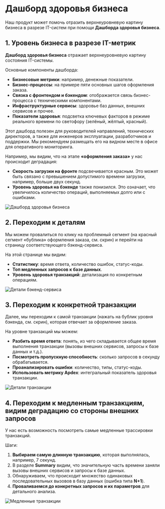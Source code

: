 # Дашборд здоровья бизнеса

Наш продукт может помочь отразить верхнеуровневую картину бизнеса в разрезе IT-систем при помощи **Дашборда здоровья бизнеса**.

## 1. Уровень бизнеса в разрезе IT-метрик

**Дашборд здоровья бизнеса** отражает верхнеуровневую картину состояния IT-системы.

Основные компоненты дашборда:

- **Бизнесовые метрики**: например, денежные показатели.
- **Бизнес-процессы**: на примере пяти основных шагов оформления заказа.
- **Связка с фронтендом и бэкендом**: отображается связь бизнес-процесса с техническими компонентами.
- **Инфраструктурные сервисы**: здоровье баз данных, внешних сервисов и прочее.
- **Показатели здоровья**: подсветка ключевых факторов в режиме реального времени по светофору (зелёный, жёлтый, красный).

Этот дашборд полезен для руководителей направлений, технических директоров, а также для инженеров эксплуатации, разработчиков и поддержки. Мы рекомендуем размещать его на видном месте в офисе для оперативного мониторинга.

Например, мы видим, что на этапе **«оформления заказа»** у нас происходит деградация:

- **Скорость загрузки на фронте** подсвечивается красным. Это может быть связано с превышением допустимого времени загрузки, например, больше двух секунд.
- **Уровень здоровья на бэкенде** также понизился. Это означает, что увеличилось количество операций, выполняемых долго или с ошибками.

![Дашборд здоровья бизнеса](#) <!-- Добавьте скриншот файл Screenshot_1.png -->

## 2. Переходим к деталям

Мы можем провалиться по клику на проблемный сегмент (на красный сегмент «бублика» оформления заказа, см. скрин) и перейти на страницу соответствующего бэкенд-сервиса.

На этой странице мы видим:

- **Статистику**: время ответа, количество ошибок, статус-коды.
- **Топ медленных запросов к базе данных**.
- **Уровень здоровья транзакций**: детализация по конкретным операциям.

![Детали бэкенд-сервиса](#) <!-- Добавьте скриншот файл Screenshot_2.png -->

## 3. Переходим к конкретной транзакции

Далее, мы переходим к самой транзакции (нажать на бублик уровня бэкенда, см. скрин), которая отвечает за оформление заказа.

На уровне транзакций мы можем:

- **Разбить время ответа**: понять, из чего складывается общее время выполнения транзакции (вызовы внешних сервисов, запросы к базе данных и т.д.).
- **Посмотреть пропускную способность**: сколько запросов в секунду обрабатывается.
- **Проанализировать ошибки**: количество, типы, статус-коды.
- **Использовать метрику Apdex**: интегральный показатель здоровья транзакции.

![Детали транзакции](#) <!-- Добавьте скриншот файл Screenshot_3.png -->

## 4. Переходим к медленным транзакциям, видим деградацию со стороны внешних запросов

У нас есть возможность посмотреть самые медленные трассировки транзакций.

Шаги:

1. **Выбираем самую длинную транзакцию**, которая выполнялась, например, 7 секунд.
2. В разделе **Summary** видим, что значительную часть времени заняли вызовы внешних сервисов и запросы к базе данных.
3. Обнаруживаем, что происходит множество одинаковых последовательных вызовов в базу данных (ошибка типа **N+1**).
4. **Проваливаемся до конкретных запросов и их параметров** для детального анализа.

![Медленные транзакции](#) <!-- Добавьте скриншот файл Screenshot_4.png и Screenshot_5.png  -->
